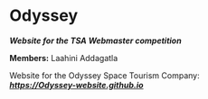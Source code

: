 # **Odyssey**
***Website for the TSA Webmaster competition***

**Members:** Laahini Addagatla

Website for the Odyssey Space Tourism Company:<br>***https://Odyssey-website.github.io*** 
